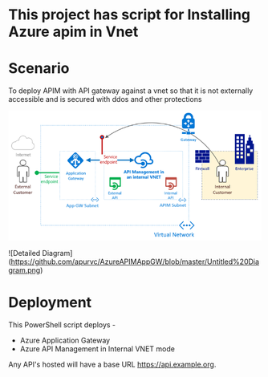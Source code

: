 # This project has script for Installing Azure apim in Vnet



# Scenario
To deploy APIM with API gateway against a vnet so that it is not externally accessible and is secured with ddos and other protections 

![High level diagram](https://github.com/apurvc/AzureAPIMAppGW/blob/master/secured%20apim%20management.png)

![Detailed Diagram] (https://github.com/apurvc/AzureAPIMAppGW/blob/master/Untitled%20Diagram.png)

# Deployment
This PowerShell script deploys - 

- Azure Application Gateway
- Azure API Management in Internal VNET mode

Any API's hosted will have a base URL https://api.example.org.
